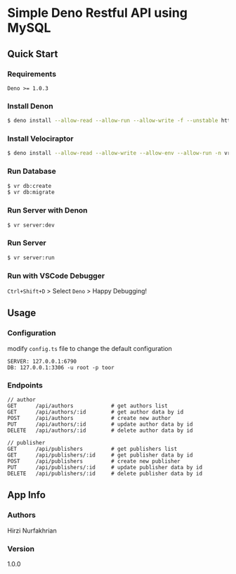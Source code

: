 # Simple Deno Restful API using MySQL

## Quick Start

### Requirements
```
Deno >= 1.0.3
```

### Install Denon
```sh
$ deno install --allow-read --allow-run --allow-write -f --unstable https://deno.land/x/denon/denon.ts
```

### Install Velociraptor

```sh
$ deno install --allow-read --allow-write --allow-env --allow-run -n vr https://deno.land/x/velociraptor/cli.ts
```

### Run Database

```sh
$ vr db:create
$ vr db:migrate
```

### Run Server with Denon
```sh
$ vr server:dev
```

### Run Server
```sh
$ vr server:run
```

### Run with VSCode Debugger
`Ctrl+Shift+D` > Select `Deno` > Happy Debugging!

## Usage

### Configuration
modify `config.ts` file to change the default configuration
```
SERVER: 127.0.0.1:6790
DB: 127.0.0.1:3306 -u root -p toor
```

### Endpoints
```
// author
GET      /api/authors            # get authors list
GET      /api/authors/:id        # get author data by id
POST     /api/authors            # create new author
PUT      /api/authors/:id        # update author data by id
DELETE   /api/authors/:id        # delete author data by id

// publisher
GET      /api/publishers         # get publishers list
GET      /api/publishers/:id     # get publisher data by id
POST     /api/publishers         # create new publisher
PUT      /api/publishers/:id     # update publisher data by id
DELETE   /api/publishers/:id     # delete publisher data by id
```

## App Info

### Authors

Hirzi Nurfakhrian

### Version

1.0.0